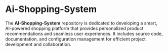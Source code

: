 # Ai-Shopping-System
The **AI-Shopping-System** repository is dedicated to developing a smart, AI-powered shopping platform that provides personalized product recommendations and seamless user experiences. It includes source code, documentation, and configuration management for efficient project development and collaboration.
